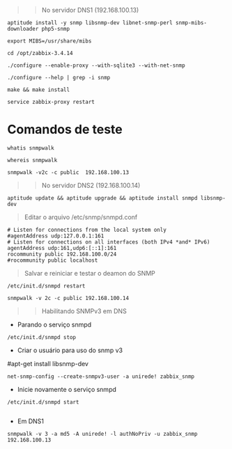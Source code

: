 >> No servidor DNS1 (192.168.100.13)

```
aptitude install -y snmp libsnmp-dev libnet-snmp-perl snmp-mibs-downloader php5-snmp

export MIBS=/usr/share/mibs

cd /opt/zabbix-3.4.14

./configure --enable-proxy --with-sqlite3 --with-net-snmp

./configure --help | grep -i snmp

make && make install

service zabbix-proxy restart
```

# Comandos de teste

```
whatis snmpwalk

whereis snmpwalk

snmpwalk -v2c -c public  192.168.100.13
```


>> No servidor DNS2 (192.168.100.14)

```
aptitude update && aptitude upgrade && aptitude install snmpd libsnmp-dev

```

> Editar o arquivo /etc/snmp/snmpd.conf

```
# Listen for connections from the local system only
#agentAddress udp:127.0.0.1:161
# Listen for connections on all interfaces (both IPv4 *and* IPv6)
agentAddress udp:161,udp6:[::1]:161
rocommunity public 192.168.100.0/24
#rocommunity public localhost
```

> Salvar e reiniciar e testar o deamon do SNMP

```
/etc/init.d/snmpd restart

snmpwalk -v 2c -c public 192.168.100.14

```

>> Habilitando SNMPv3 em DNS

* Parando o serviço snmpd

```
/etc/init.d/snmpd stop
```

* Criar o usuário para uso do snmp v3

#apt-get install libsnmp-dev

```
net-snmp-config --create-snmpv3-user -a unirede! zabbix_snmp
```

* Inicie novamente o serviço snmpd

```
/etc/init.d/snmpd start


```


* Em DNS1


```
snmpwalk -v 3 -a md5 -A unirede! -l authNoPriv -u zabbix_snmp 192.168.100.13

```
